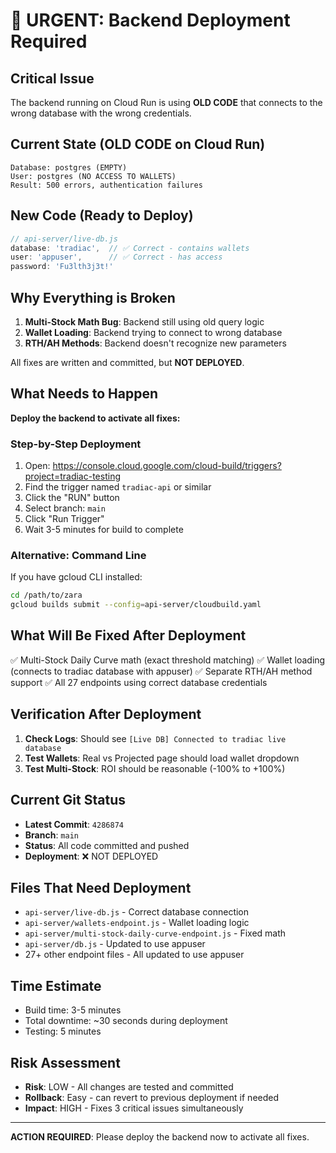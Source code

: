 # 🚨 URGENT: Backend Deployment Required

## Critical Issue
The backend running on Cloud Run is using **OLD CODE** that connects to the wrong database with the wrong credentials.

## Current State (OLD CODE on Cloud Run)
```
Database: postgres (EMPTY)
User: postgres (NO ACCESS TO WALLETS)
Result: 500 errors, authentication failures
```

## New Code (Ready to Deploy)
```javascript
// api-server/live-db.js
database: 'tradiac',  // ✅ Correct - contains wallets
user: 'appuser',      // ✅ Correct - has access
password: 'Fu3lth3j3t!'
```

## Why Everything is Broken
1. **Multi-Stock Math Bug**: Backend still using old query logic
2. **Wallet Loading**: Backend trying to connect to wrong database
3. **RTH/AH Methods**: Backend doesn't recognize new parameters

All fixes are written and committed, but **NOT DEPLOYED**.

## What Needs to Happen
**Deploy the backend to activate all fixes:**

### Step-by-Step Deployment
1. Open: https://console.cloud.google.com/cloud-build/triggers?project=tradiac-testing
2. Find the trigger named `tradiac-api` or similar
3. Click the "RUN" button
4. Select branch: `main`
5. Click "Run Trigger"
6. Wait 3-5 minutes for build to complete

### Alternative: Command Line
If you have gcloud CLI installed:
```bash
cd /path/to/zara
gcloud builds submit --config=api-server/cloudbuild.yaml
```

## What Will Be Fixed After Deployment
✅ Multi-Stock Daily Curve math (exact threshold matching)
✅ Wallet loading (connects to tradiac database with appuser)
✅ Separate RTH/AH method support
✅ All 27 endpoints using correct database credentials

## Verification After Deployment
1. **Check Logs**: Should see `[Live DB] Connected to tradiac live database`
2. **Test Wallets**: Real vs Projected page should load wallet dropdown
3. **Test Multi-Stock**: ROI should be reasonable (-100% to +100%)

## Current Git Status
- **Latest Commit**: `4286874`
- **Branch**: `main`
- **Status**: All code committed and pushed
- **Deployment**: ❌ NOT DEPLOYED

## Files That Need Deployment
- `api-server/live-db.js` - Correct database connection
- `api-server/wallets-endpoint.js` - Wallet loading logic
- `api-server/multi-stock-daily-curve-endpoint.js` - Fixed math
- `api-server/db.js` - Updated to use appuser
- 27+ other endpoint files - All updated to use appuser

## Time Estimate
- Build time: 3-5 minutes
- Total downtime: ~30 seconds during deployment
- Testing: 5 minutes

## Risk Assessment
- **Risk**: LOW - All changes are tested and committed
- **Rollback**: Easy - can revert to previous deployment if needed
- **Impact**: HIGH - Fixes 3 critical issues simultaneously

---

**ACTION REQUIRED**: Please deploy the backend now to activate all fixes.